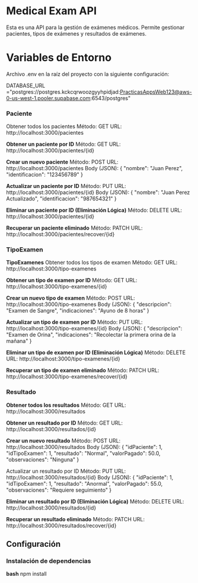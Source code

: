 # Medical Exam API

Esta es una API para la gestión de exámenes médicos. Permite gestionar pacientes, tipos de exámenes y resultados de exámenes.

# Variables de Entorno
Archivo .env en la raíz del proyecto con la siguiente configuración:

DATABASE_URL ="postgres://postgres.kckcqrwoozgyyhpidjad:PracticasAppsWeb123@aws-0-us-west-1.pooler.supabase.com:6543/postgres"


### Paciente
Obtener todos los pacientes
Método: GET
URL: http://localhost:3000/pacientes


**Obtener un paciente por ID**
Método: GET
URL: http://localhost:3000/pacientes/{id}


**Crear un nuevo paciente**
Método: POST
URL: http://localhost:3000/pacientes
Body (JSON):
{
  "nombre": "Juan Perez",
  "identificacion": "123456789"
}


**Actualizar un paciente por ID**
Método: PUT
URL: http://localhost:3000/pacientes/{id}
Body (JSON):
{
  "nombre": "Juan Perez Actualizado",
  "identificacion": "987654321"
}


**Eliminar un paciente por ID (Eliminación Lógica)**
Método: DELETE
URL: http://localhost:3000/pacientes/{id}


**Recuperar un paciente eliminado**
Método: PATCH
URL: http://localhost:3000/pacientes/recover/{id}



### TipoExamen

**TipoExamenes**
Obtener todos los tipos de examen
Método: GET
URL: http://localhost:3000/tipo-examenes


**Obtener un tipo de examen por ID**
Método: GET
URL: http://localhost:3000/tipo-examenes/{id}


**Crear un nuevo tipo de examen**
Método: POST
URL: http://localhost:3000/tipo-examenes
Body (JSON):
{
  "descripcion": "Examen de Sangre",
  "indicaciones": "Ayuno de 8 horas"
}


**Actualizar un tipo de examen por ID**
Método: PUT
URL: http://localhost:3000/tipo-examenes/{id}
Body (JSON):
{
  "descripcion": "Examen de Orina",
  "indicaciones": "Recolectar la primera orina de la mañana"
}


**Eliminar un tipo de examen por ID (Eliminación Lógica)**
Método: DELETE
URL: http://localhost:3000/tipo-examenes/{id}


**Recuperar un tipo de examen eliminado**
Método: PATCH
URL: http://localhost:3000/tipo-examenes/recover/{id}



### Resultado

**Obtener todos los resultados**
Método: GET
URL: http://localhost:3000/resultados


**Obtener un resultado por ID**
Método: GET
URL: http://localhost:3000/resultados/{id}


**Crear un nuevo resultado**
Método: POST
URL: http://localhost:3000/resultados
Body (JSON):
{
  "idPaciente": 1,
  "idTipoExamen": 1,
  "resultado": "Normal",
  "valorPagado": 50.0,
  "observaciones": "Ninguna"
}


Actualizar un resultado por ID
Método: PUT
URL: http://localhost:3000/resultados/{id}
Body (JSON):
{
  "idPaciente": 1,
  "idTipoExamen": 1,
  "resultado": "Anormal",
  "valorPagado": 55.0,
  "observaciones": "Requiere seguimiento"
}


**Eliminar un resultado por ID (Eliminación Lógica)**
Método: DELETE
URL: http://localhost:3000/resultados/{id}


**Recuperar un resultado eliminado**
Método: PATCH
URL: http://localhost:3000/resultados/recover/{id}

## Configuración

### Instalación de dependencias

**bash**
npm install
